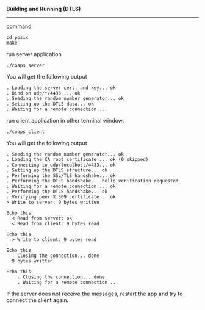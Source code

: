 ****Building and Running (DTLS)****
***********************************

command

```
cd posix
make
```

run server application

```
./coaps_server
```

You will get the following output

```
. Loading the server cert. and key... ok
. Bind on udp/*/4433 ... ok
. Seeding the random number generator... ok
. Setting up the DTLS data... ok
. Waiting for a remote connection ...
```

run client application in other terminal window:
	
```
./coaps_client
```

You will get the following output

```
. Seeding the random number generator... ok
. Loading the CA root certificate ... ok (0 skipped)
. Connecting to udp/localhost/4433... ok
. Setting up the DTLS structure... ok
. Performing the SSL/TLS handshake... ok
. Performing the DTLS handshake... hello verification requested
. Waiting for a remote connection ... ok
. Performing the DTLS handshake... ok
. Verifying peer X.509 certificate... ok
> Write to server: 9 bytes written

Echo this
  < Read from server: ok
  < Read from client: 9 bytes read

Echo this
  > Write to client: 9 bytes read

Echo this
  . Closing the connection... done
  9 bytes written

Echo this
    . Closing the connection... done
    . Waiting for a remote connection ...
```

If the server does not receive the  messages, restart the app and try to connect the client again.